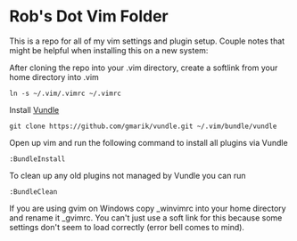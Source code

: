 # Rob's Dot Vim Folder

This is a repo for all of my vim settings and plugin setup. Couple notes that might be helpful when installing this on a new system:

After cloning the repo into your .vim directory, create a softlink from your home directory into .vim
```
ln -s ~/.vim/.vimrc ~/.vimrc
```

Install [Vundle](https://github.com/gmarik/vundle)
```
git clone https://github.com/gmarik/vundle.git ~/.vim/bundle/vundle
```

Open up vim and run the following command to install all plugins via Vundle
```
:BundleInstall
```

To clean up any old plugins not managed by Vundle you can run
```
:BundleClean
```

If you are using gvim on Windows copy _winvimrc into your home directory and rename it _gvimrc. You can't just use a soft link for this because some settings don't seem to load correctly (error bell comes to mind).
